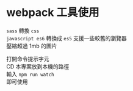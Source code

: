 # webpack 工具使用
`sass` 轉換 `css` <br>
`javascript es6` 轉換成 `es5` 支援一些較舊的瀏覽器<br>
壓縮超過 1mb 的圖片<br><p>

打開命令提示字元<br>
CD 本專案放到本機的路徑<br>
輸入 `npm run watch` <br>
即可使用

